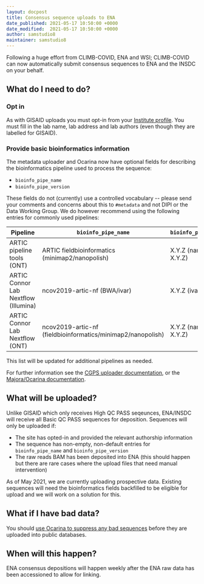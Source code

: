 ```yaml
---
layout: docpost
title: Consensus sequence uploads to ENA
date_published: 2021-05-17 10:50:00 +0000
date_modified:  2021-05-17 10:50:00 +0000
author: samstudio8
maintainer: samstudio8
---
```


Following a huge effort from CLIMB-COVID, ENA and WSI; CLIMB-COVID can now automatically submit consensus sequences to ENA and the INSDC on your behalf.

## What do I need to do?

### Opt in
As with GISAID uploads you must opt-in from your [Institute profile](https://majora.covid19.climb.ac.uk/forms/institute/).
You must fill in the lab name, lab address and lab authors (even though they are labelled for GISAID).

### Provide basic bioinformatics information
The metadata uploader and Ocarina now have optional fields for describing the bioinformatics pipeline used to process the sequence:

* `bioinfo_pipe_name`
* `bioinfo_pipe_version`

These fields do not (currently) use a controlled vocabulary -- please send your comments and concerns about this to `#metadata` and not DIPI or the Data Working Group.
We do however recommend using the following entries for commonly used pipelines:

| Pipeline | `bioinfo_pipe_name` | `bioinfo_pipe_version` |
|----------|---------------------|------------------------|
| ARTIC pipeline tools (ONT) | ARTIC fieldbioinformatics (minimap2/nanopolish) | X.Y.Z (nanopolish X.Y.Z) |
| ARTIC Connor Lab Nextflow (Illumina) | ncov2019-artic-nf (BWA/ivar) | X.Y.Z (ivar X.Y.Z) |
| ARTIC Connor Lab Nextflow (ONT) | ncov2019-artic-nf (fieldbioinformatics/minimap2/nanopolish) |  X.Y.Z (nanopolish X.Y.Z) |

This list will be updated for additional pipelines as needed.

For further information see the [CGPS uploader documentation](https://metadata.docs.cog-uk.io/bulk-upload-1/samples-and-sequencing), or the [Majora/Ocarina documentation](https://samstudio8.github.io/majora-docs/#add-a-sequencing-run-to-majora).

## What will be uploaded?

Unlike GISAID which only receives High QC PASS seqeunces, ENA/INSDC will receive all Basic QC PASS sequences for deposition.
Sequences will only be uploaded if:

* The site has opted-in and provided the relevant authorship information
* The sequence has non-empty, non-default entries for `bioinfo_pipe_name` and `bioinfo_pipe_version`
* The raw reads BAM has been deposited into ENA (this should happen but there are rare cases where the upload files that need manual intervention)

As of May 2021, we are currently uploading prospective data. Existing sequences will need the bioinformatics fields backfilled to be eligible for upload and we will work on a solution for this.

## What if I have bad data?

You should [use Ocarina to suppress any bad sequences](suppress-pag) before they are uploaded into public databases.

## When will this happen?

ENA consensus depositions will happen weekly after the ENA raw data has been accessioned to allow for linking.
